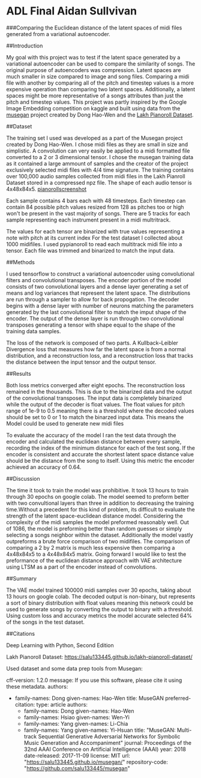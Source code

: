 # ADL Final Aidan Sullvivan
###Comparing the Euclidean distance of the latent spaces of midi files generated from a variational autoencoder.


##Introduction

My goal with this project was to test if the latent space generated by a variational autoencoder can be used to compare the similarity of songs. The original purpose of autoencoders was compression. Latent spaces are much smaller in size compared to image and song files. Comparing a midi file with another by comparing all of the pitch and timestep values is a more expensive operation than comparing two latent spaces. Additionally, a latent spaces might be more representative of a songs attributes than just the pitch and timestep values. This project was partly inspired by the Google Image Embedding competition on kaggle and built using data from the [musegan](https://salu133445.github.io/musegan/) project created by Dong Hao-Wen and the [Lakh Pianoroll Dataset](https://salu133445.github.io/lakh-pianoroll-dataset/). 

##Dataset

The training set I used was developed as a part of the Musegan project created by Dong Hao-Wen. I chose midi files as they are small in size and simplistic. A convolution can very easily be applied to a midi formatted file converted to a 2 or 3 dimensional tensor. I chose the musegan training data as it contained a large ammount of samples and the creator of the project exclusively selected midi files with 4/4 time signature. The training contains over 100,000 audio samples collected from midi files in the Lakh Pianroll Dataset stored in a compressed npz file. The shape of each audio tensor is 4x48x84x5.
[pianorollscreenshot](./pypianoroll.JPG)

Each sample contains 4 bars each with 48 timesteps. Each timestep can contain 84 possible pitch values resized from 128 as pitches too or high won't be present in the vast majority of songs. There are 5 tracks for each sample representing each instrument present in a midi multritrack. 

The values for each tensor are binarized with true values representing a note with pitch at its current index For the test dataset I collected about 1000 midifiles. I used pypianoroll to read each multitrack midi file into a tensor. Each file was trimmed and binarized to match the input data.  

##Methods

I used tensorflow to construct a variational autoencoder using convolutional filters and convolutional transposes. The encoder portion of the model consists of two convolutional layers and a dense layer generating a set of means and log variances that represent the  latent space. The distributions are run through a sampler to allow for back propogation. The decoder begins with a dense layer with number of neurons matching the parameters generated by the last convolutional filter to match the imput shape of the encoder. The output of the dense layer is run through two convolutional transposes generating a tensor with shape equal to the shape of the training data samples. 


The loss of the network is composed of two parts. A Kullback–Leibler Divergence loss that measures how far the latent space is from a normal distribution, and a reconstruction loss, and a reconstruction loss that tracks the distance between the input tensor and the output tensor.



##Results

Both loss metrics converged after eight epochs. The reconstruction loss remained in the thousands. This is due to the binarized data and the output of the convolutional transposes. The input data is completely binarized while the output of the decoder is float values. The float values for pitch range of 1e-9 to 0.5 meaning there is a threshold where the decoded values should be set to 0 or 1 to match the binarzed input data. This means the Model could be used to generate new midi files

To evaluate the accuracy of the model I ran the test data through the encoder and calculated the euclidean distance between every sample, recording the index of the minimum distance for each of the test song. If the encoder is consistent and accurate the shortest latent space distance value should be the distance from the song to itself. Using this metric the encoder achieved an accuracy of 0.64. 

##Discussion

The time it took to train the model was prohibitive. It took 13 hours to train through 30 epochs on google colab. The model seemed to preform better with two convultional layers than three in addition to decreasing the training time.Without a precedent for this kind of problem, its difficult to evaluate the strength of the latent space-euclidean distance model. Considering the complexity of the midi samples the model preformed reasonably well. Out of 1086, the model is preforming better than random guesses or simply selecting a songs neighbor within the dataset. Additionally the model vastly outpreforms a brute force comparison of two midifiles. The comparison of comparing a 2 by 2 matrix is much less expensive then comparing a 4x48x84x5 to a 4x48x84x5 matrix.  Going forward I would like to test the preformance of the euclidean distance approach with VAE architecture using LTSM as a part of the encoder instead of convolutions. 

##Summary

The VAE model trained 100000 midi samples over 30 epochs, taking about 13 hours on google colab. The decoded output is non-binary, but represents a sort of binary distribution with float values meaning this network could be used to generate songs by converting the output to binary with a threshold. Using custom loss and accuracy metrics the model accurate selected 64% of the songs in the test dataset. 


##Citations 

Deep Learning with Python, Second Edition

Lakh Pianoroll Dataset: https://salu133445.github.io/lakh-pianoroll-dataset/

Used dataset and some data prep tools from Musegan:

cff-version: 1.2.0
message: If you use this software, please cite it using these metadata.
authors:
  - family-names: Dong
    given-names: Hao-Wen
title: MuseGAN
preferred-citation:
  type: article
  authors:
    - family-names: Dong
      given-names: Hao-Wen
    - family-names: Hsiao
      given-names: Wen-Yi
    - family-names: Yang
      given-names: Li-Chia
    - family-names: Yang
      given-names: Yi-Hsuan
  title: "MuseGAN: Multi-track Sequential Generative Adversarial Networks for Symbolic Music Generation and Accompaniment"
  journal: Proceedings of the 32nd AAAI Conference on Artificial Intelligence (AAAI)
  year: 2018
date-released: 2017-11-09
license: MIT
url: "https://salu133445.github.io/musegan/"
repository-code: "https://github.com/salu133445/musegan"
